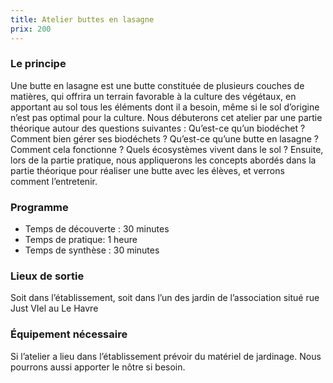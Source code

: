 ```yaml
---
title: Atelier buttes en lasagne
prix: 200
---
```


### Le principe

Une butte en lasagne est une butte constituée de plusieurs couches de matières, qui offrira un terrain favorable à la culture des végétaux, en apportant au sol tous les éléments dont il a besoin, même si le sol d’origine n’est pas optimal pour la culture.
Nous débuterons cet atelier par une partie théorique autour des questions suivantes : Qu’est-ce qu’un biodéchet ? Comment bien gérer ses biodéchets ? Qu’est-ce qu’une butte en lasagne ? Comment cela fonctionne ? Quels écosystèmes vivent dans le sol ?
Ensuite, lors de la partie pratique, nous appliquerons les concepts abordés dans la partie théorique pour réaliser une butte avec les élèves, et verrons comment l’entretenir.

<nuxt-img format="webp" src="/prestations/buttes/lasagnes.png" lazy="loading"></nuxt-img>

### Programme

- Temps de découverte : 30 minutes
- Temps de pratique: 1 heure
- Temps de synthèse : 30 minutes

### Lieux de sortie

Soit dans l’établissement, soit dans l’un des jardin de l’association situé rue Just VIel au Le Havre

### Équipement nécessaire

Si l’atelier a lieu dans l’établissement prévoir du matériel de jardinage. Nous pourrons aussi apporter le nôtre si besoin.
